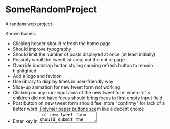 SomeRandomProject
=================

A random web project


Known Issues:
* Clicking header should refresh the home page
* Should improve typography
* Should limit the number of posts displayed at once (at least initially)
* Possibly scroll the tweetList area, not the entire page
* Override bootstrap button styling causing refresh button to remain highlighted
* Add a logo and favicon
* Use library to display times in user-friendly way
* Slide-up animation for new tweet form not working
* Clicking on any non-input area of the new tweet form when it/it's children did not have focus should bring focus to first empty input field
* Post button on new tweet form should feel more "confirmy" for lack of a better word.  Polymer paper buttons seem like a decent choice
* Enter key in <textarea> of new tweet form should submit the form
* User header should be larger
* Fix to cycle tab order within new tweet form seems to have made it impossible to tab to tweet elements, even when form is hidden


Wish List:
* Move data_generator.js code into an AngularJS service and take advantage of 2-way data binding to make refresh button unnecessary
* Use Angular views/templates to separate home tweet list and user tweet list
